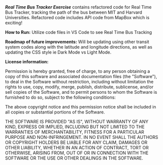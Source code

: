 ***Real Time Bus Tracker Exercise*** contains refactored code for Real Time Bus Tracker, tracking the path of the bus between MIT and Harvard Universities. Refactored code includes API code from MapBox which is exciting! 

**How to Run:** Utilize code files in VS Code to see Real Time Bus Tracking 

**Roadmap of future improvements:** Will be updating using other transit system codes along with the latitude and longitude directions, as well as updating the CSS style ie Dark Mode vs Light Mode. 

**License information:** 

Permission is hereby granted, free of charge, to any person obtaining a copy
of this software and associated documentation files (the "Software"), to deal
in the Software without restriction, including without limitation the rights
to use, copy, modify, merge, publish, distribute, sublicense, and/or sell
copies of the Software, and to permit persons to whom the Software is
furnished to do so, subject to the following conditions:

The above copyright notice and this permission notice shall be included in all
copies or substantial portions of the Software.

THE SOFTWARE IS PROVIDED "AS IS", WITHOUT WARRANTY OF ANY KIND, EXPRESS OR
IMPLIED, INCLUDING BUT NOT LIMITED TO THE WARRANTIES OF MERCHANTABILITY,
FITNESS FOR A PARTICULAR PURPOSE AND NON-INFRINGEMENT. IN NO EVENT SHALL THE
AUTHORS OR COPYRIGHT HOLDERS BE LIABLE FOR ANY CLAIM, DAMAGES OR OTHER
LIABILITY, WHETHER IN AN ACTION OF CONTRACT, TORT OR OTHERWISE, ARISING FROM,
OUT OF OR IN CONNECTION WITH THE SOFTWARE OR THE USE OR OTHER DEALINGS IN THE
SOFTWARE.
